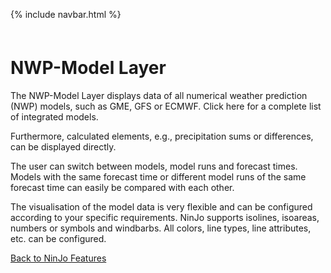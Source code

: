 <link href="style.css" rel="stylesheet">

{% include navbar.html %}

<p style="margin: 60px 0px 0px 0px;" />

# NWP-Model Layer

The NWP-Model Layer displays data of all numerical weather prediction (NWP) models, such as GME, GFS or ECMWF. Click here for a complete list of integrated models.

Furthermore, calculated elements, e.g., precipitation sums or differences, can be displayed directly.

The user can switch between models, model runs and forecast times. Models with the same forecast time or different model runs of the same forecast time can easily be compared with each other.

The visualisation of the model data is very flexible and can be configured according to your specific requirements. NinJo supports isolines, isoareas, numbers or symbols and windbarbs. All colors, line types, line attributes, etc. can be configured. 

[Back to NinJo Features](features.html)
